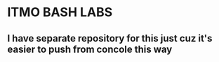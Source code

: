 # ITMO BASH LABS
## I have separate repository for this just cuz it's easier to push from concole this way
